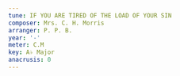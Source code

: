 ```yaml
---
tune: IF YOU ARE TIRED OF THE LOAD OF YOUR SIN
composer: Mrs. C. H. Morris
arranger: P. P. B.
year: '-'
meter: C.M
key: A♭ Major
anacrusis: 0
---
```

